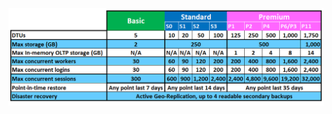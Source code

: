 ![Szolgáltatásszintek és teljesítményszintek](./media/sql-database-service-tiers-table/sql-database-service-tiers-table.png)



<!--HONumber=Jun16_HO2-->


